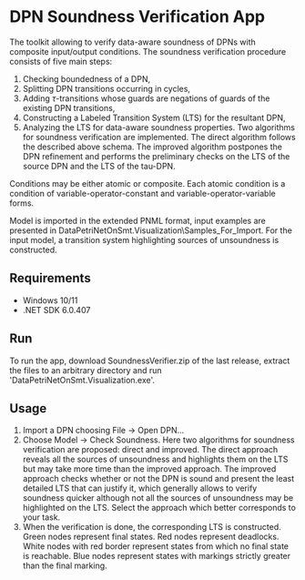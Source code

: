 # DPN Soundness Verification App

The toolkit allowing to verify data-aware soundness of DPNs with composite input/output conditions.
The soundness verification procedure consists of five main steps: 
1. Checking boundedness of a DPN, 
2. Splitting DPN transitions occurring in cycles, 
3. Adding $\tau$-transitions whose guards are negations of guards of the existing DPN transitions, 
4. Constructing a Labeled Transition System (LTS) for the resultant DPN, 
5. Analyzing the LTS for data-aware soundness properties.
Two algorithms for soundness verification are implemented. The direct algorithm follows the described above schema. The improved algorithm postpones the DPN refinement and performs the preliminary checks on the LTS of the source DPN and the LTS of the tau-DPN.

Conditions may be either atomic or composite. Each atomic condition is a condition of variable-operator-constant and variable-operator-variable forms.

Model is imported in the extended PNML format, input examples are presented in DataPetriNetOnSmt.Visualization\Samples_For_Import.
For the input model, a transition system highlighting sources of unsoundness is constructed.

## Requirements

- Windows 10/11
- .NET SDK 6.0.407

## Run

To run the app, download SoundnessVerifier.zip of the last release, extract the files to an arbitrary directory and run 'DataPetriNetOnSmt.Visualization.exe'.

## Usage

1. Import a DPN choosing File -> Open DPN...
2. Choose Model -> Check Soundness. Here two algorithms for soundness verification are proposed: direct and improved. The direct approach reveals all the sources of unsoundness and highlights them on the LTS but may take more time than the improved approach. The improved approach checks whether or not the DPN is sound and present the least detailed LTS that can justify it, which generally allows to verify soundness quicker although not all the sources of unsoundness may be highlighted on the LTS. Select the approach which better corresponds to your task.
3. When the verification is done, the corresponding LTS is constructed. Green nodes represent final states. Red nodes represent deadlocks. White nodes with red border represent states from which no final state is reachable. Blue nodes represent states with markings strictly greater than the final marking.
